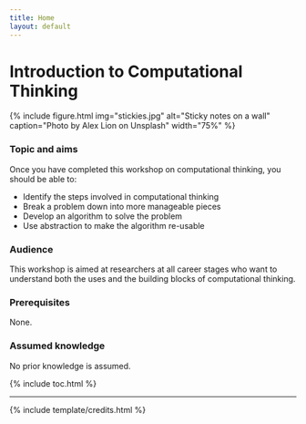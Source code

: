 ```yaml
---
title: Home
layout: default
---
```


# Introduction to Computational Thinking

{% include figure.html img="stickies.jpg" alt="Sticky notes on a wall" caption="Photo by Alex Lion on Unsplash" width="75%" %}

### Topic and aims

Once you have completed this workshop on computational thinking, you should be able to:

- Identify the steps involved in computational thinking
- Break a problem down into more manageable pieces
- Develop an algorithm to solve the problem
- Use abstraction to make the algorithm re-usable

### Audience

This workshop is aimed at researchers at all career stages who want to understand both the uses and the building blocks of computational thinking.

### Prerequisites

None.

### Assumed knowledge

No prior knowledge is assumed.


{% include toc.html %}

------

{% include template/credits.html %}
